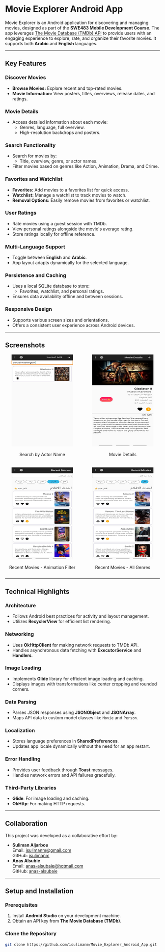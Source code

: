 # Movie Explorer Android App

Movie Explorer is an Android application for discovering and managing movies, designed as part of the **SWE483 Mobile Development Course**. The app leverages [The Movie Database (TMDb) API](https://developer.themoviedb.org/docs/getting-started) to provide users with an engaging experience to explore, rate, and organize their favorite movies. It supports both **Arabic** and **English** languages.

---

## Key Features

### Discover Movies
- **Browse Movies:** Explore recent and top-rated movies.
- **Movie Information:** View posters, titles, overviews, release dates, and ratings.

### Movie Details
- Access detailed information about each movie:
  - Genres, language, full overview.
  - High-resolution backdrops and posters.

### Search Functionality
- Search for movies by:
  - Title, overview, genre, or actor names.
- Filter movies based on genres like Action, Animation, Drama, and Crime.

### Favorites and Watchlist
- **Favorites:** Add movies to a favorites list for quick access.
- **Watchlist:** Manage a watchlist to track movies to watch.
- **Removal Options:** Easily remove movies from favorites or watchlist.

### User Ratings
- Rate movies using a guest session with TMDb.
- View personal ratings alongside the movie's average rating.
- Store ratings locally for offline reference.

### Multi-Language Support
- Toggle between **English** and **Arabic**.
- App layout adapts dynamically for the selected language.

### Persistence and Caching
- Uses a local SQLite database to store:
  - Favorites, watchlist, and personal ratings.
- Ensures data availability offline and between sessions.

### Responsive Design
- Supports various screen sizes and orientations.
- Offers a consistent user experience across Android devices.

---

## Screenshots

<div style="display: flex; flex-wrap: wrap; gap: 20px;">

  <!-- Row 1 -->
  <div style="flex: 1; text-align: center;">
    <img src="./images/1.jpg" alt="Search by Actor Name" width="200" height="300" style="max-width: 200px; max-height: 300px;">
    <p>Search by Actor Name</p>
  </div>
  <div style="flex: 1; text-align: center;">
    <img src="./images/2.jpg" alt="Movie Details" width="200" height="300" style="max-width: 200px; max-height: 300px;">
    <p>Movie Details</p>
  </div>

  <!-- Row 2 -->
  <div style="flex: 1; text-align: center;">
    <img src="./images/3.jpg" alt="Recent Movies - Animation Filter" width="200" height="300" style="max-width: 200px; max-height: 300px;">
    <p>Recent Movies - Animation Filter</p>
  </div>
  <div style="flex: 1; text-align: center;">
    <img src="./images/5.jpg" alt="Recent Movies - All Genres" width="200" height="300" style="max-width: 200px; max-height: 300px;">
    <p>Recent Movies - All Genres</p>
  </div>

</div>


---

## Technical Highlights

### Architecture
- Follows Android best practices for activity and layout management.
- Utilizes **RecyclerView** for efficient list rendering.

### Networking
- Uses **OkHttpClient** for making network requests to TMDb API.
- Handles asynchronous data fetching with **ExecutorService** and **Handlers**.

### Image Loading
- Implements **Glide** library for efficient image loading and caching.
- Displays images with transformations like center cropping and rounded corners.

### Data Parsing
- Parses JSON responses using **JSONObject** and **JSONArray**.
- Maps API data to custom model classes like `Movie` and `Person`.

### Localization
- Stores language preferences in **SharedPreferences**.
- Updates app locale dynamically without the need for an app restart.

### Error Handling
- Provides user feedback through **Toast** messages.
- Handles network errors and API failures gracefully.

### Third-Party Libraries
- **Glide**: For image loading and caching.
- **OkHttp**: For making HTTP requests.

---

## Collaboration

This project was developed as a collaborative effort by:
- **Suliman Aljarbou**  
  Email: [isulimanm@gmail.com](mailto:isulimanm@gmail.com)  
  GitHub: [isulimanm](https://github.com/isulimanm)
- **Anas Alsubie**  
  Email: [anas-alsubaie@hotmail.com](mailto:anas-alsubaie@hotmail.com)  
  GitHub: [anas-alsubaie](http://github.com/Anas-als3)

---

## Setup and Installation

### Prerequisites
1. Install **Android Studio** on your development machine.
2. Obtain an API key from **The Movie Database (TMDb)**.

### Clone the Repository
```bash
git clone https://github.com/isulimanm/Movie_Explorer_Android_App.git
